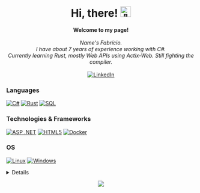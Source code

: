 <h1 align="center">Hi, there! <img src="https://github.com/fabrilsson/wervlad/assets/24524555/766d336d-b87d-44ba-807c-c51de2bc6b4d" width="28px" alt="👋"></h1>

<p align="center">
    <b>Welcome to my page!</b><br><br>
    <i>
        Name's Fabrício.<br>
        I have about 7 years of experience working with C#.<br>
        Currently learning Rust, mostly Web APIs using Actix-Web. Still fighting the compiler.<br>
    </i><br>
    <a href="https://br.linkedin.com/in/fabr%C3%ADcio-sperafico-sonego-02ab76174">
        <img src="https://img.shields.io/badge/LinkedIn-blue?style=flat-square&logo=linkedin" alt="LinkedIn">
    </a>
</p>

### Languages
[![C#](https://img.shields.io/badge/csharp-black?style=for-the-badge&logo=csharp)](https://github.com/fabrilsson)
[![Rust](https://img.shields.io/badge/rust-black?style=for-the-badge&logo=rust)](https://github.com/fabrilsson)
[![SQL](https://img.shields.io/badge/sql-black?style=for-the-badge&logo=mysql)](https://github.com/fabrilsson)

### Technologies & Frameworks
[![ASP .NET](https://img.shields.io/badge/.net-black?style=for-the-badge&logo=.net)](https://github.com/fabrilsson)
[![HTML5](https://img.shields.io/badge/html5-black?style=for-the-badge&logo=html5)](https://hub.docker.com/u/fabrilsson)
[![Docker](https://img.shields.io/badge/docker-black?style=for-the-badge&logo=docker)](https://hub.docker.com/u/fabrilsson)

### OS
[![Linux](https://img.shields.io/badge/linux-black?style=for-the-badge&logo=Linux)](https://github.com/fabrilsson)
[![Windows](https://img.shields.io/badge/Windows-black?style=for-the-badge&logo=Windows)](https://github.com/fabrilsson)

<details>
<p align="center">
  <a href="https://github.com/fabrilsson">
    <img src="http://github-profile-summary-cards.vercel.app/api/cards/profile-details?username=fabrilsson&theme=transparent" />
  </a>
  <a href="https://github.com/fabrilsson">
    <img src="https://github-readme-streak-stats.herokuapp.com/?user=fabrilsson&hide_border=true&card_width=338&theme=transparent" />
  </a>
  <a href="https://github.com/fabrilsson">
    <img src="http://github-profile-summary-cards.vercel.app/api/cards/stats?username=fabrilsson&theme=transparent" />
  </a>
  <a href="https://github.com/fabrilsson">
    <img src="https://github-readme-stats.vercel.app/api/top-langs/?username=fabrilsson&langs_count=5&exclude_repo=&hide=cmake,makefile,batchfile,emacs%20lisp,css,html&layout=default&card_width=699&hide_border=true&theme=transparent" />
  </a>
</p>
</details>

<p align="center">
  <a href="https://github.com/fabrilsson">
    <img src="https://komarev.com/ghpvc/?username=fabrilsson&color=blue&style=flat)" />
  </a>
</p>


<!--
- 🔭 I’m currently working on ...
- 🌱 I’m currently learning ...
- 👯 I’m looking to collaborate on ...
- 🤔 I’m looking for help with ...
- 💬 Ask me about ...
- 📫 How to reach me: ...
- 😄 Pronouns: ...
- ⚡ Fun fact: ...
-->

